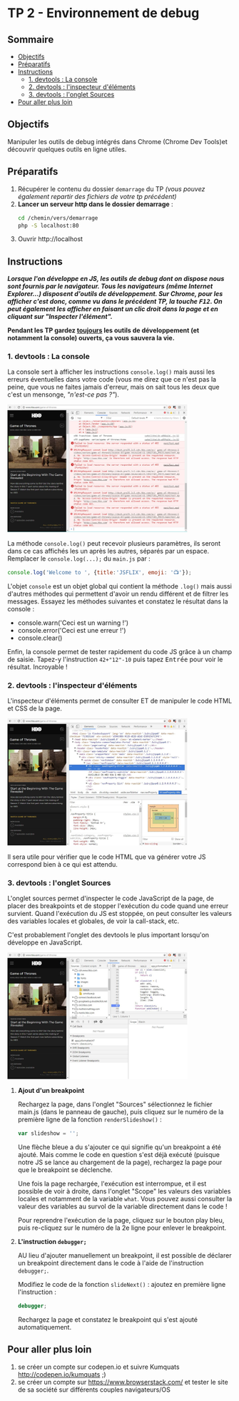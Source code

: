 # TP 2 - Environnement de debug<!-- omit in toc -->

## Sommaire <!-- omit in toc -->
- [Objectifs](#Objectifs)
- [Préparatifs](#Préparatifs)
- [Instructions](#Instructions)
	- [1. devtools : La console](#1-devtools--La-console)
	- [2. devtools : l'inspecteur d'éléments](#2-devtools--linspecteur-déléments)
	- [3. devtools : l'onglet Sources](#3-devtools--longlet-Sources)
- [Pour aller plus loin](#Pour-aller-plus-loin)

## Objectifs
Manipuler les outils de debug intégrés dans Chrome (Chrome Dev Tools)et découvrir quelques outils en ligne utiles.

## Préparatifs
1. Récupérer le contenu du dossier `demarrage` du TP *(vous pouvez également repartir des fichiers de votre tp précédent)*
2. **Lancer un serveur http dans le dossier demarrage** :
	```bash
	cd /chemin/vers/demarrage
	php -S localhost:80
	```
3. Ouvrir http://localhost

## Instructions

***Lorsque l'on développe en JS, les outils de debug dont on dispose nous sont fournis par le navigateur. Tous les navigateurs (même Internet Explorer...) disposent d'outils de développement. Sur Chrome, pour les afficher c'est donc, comme vu dans le précédent TP, la touche <kbd>F12</kbd>. On peut également les afficher en faisant un clic droit dans la page et en cliquant sur "Inspecter l'élément".***

**Pendant les TP gardez <u>toujours</u> les outils de développement (et notamment la console) ouverts, ça vous sauvera la vie.**

### 1. devtools : La console
La console sert à afficher les instructions `console.log()` mais aussi les erreurs éventuelles dans votre code (vous me direz que ce n'est pas la peine, que vous ne faites jamais d'erreur, mais on sait tous les deux que c'est un mensonge, *"n'est-ce pas ?"*).

<img src="images/devtools-console.jpg" width="80%">

La méthode `console.log()` peut recevoir plusieurs paramètres, ils seront dans ce cas affichés les un après les autres, séparés par un espace. Remplacer le `console.log(...);` du `main.js` par :
```js
console.log('Welcome to ', {title:'JSFLIX', emoji: '📺'});
```

L'objet `console` est un objet global qui contient la méthode `.log()` mais aussi d'autres méthodes qui permettent d'avoir un rendu différent et de filtrer les messages. Essayez les méthodes suivantes et constatez le résultat dans la console :
- console.warn('Ceci est un warning !')
- console.error('Ceci est une erreur !')
- console.clear()

Enfin, la console permet de tester rapidement du code JS grâce à un champ de saisie. Tapez-y l'instruction `42+"12"-10` puis tapez <kbd>Entrée</kbd> pour voir le résultat. Incroyable !

### 2. devtools : l'inspecteur d'éléments

L'inspecteur d'éléments permet de consulter ET de manipuler le code HTML et CSS de la page.

<img src="images/devtools-inspecteur.jpg" width="80%">

Il sera utile pour vérifier que le code HTML que va générer votre JS correspond bien à ce qui est attendu.

### 3. devtools : l'onglet Sources
L'onglet sources permet d'inspecter le code JavaScript de la page, de placer des breakpoints et de stopper l'exécution du code quand une erreur survient. Quand l'exécution du JS est stoppée, on peut consulter les valeurs des variables locales et globales, de voir la call-stack, etc.

C'est probablement l'onglet des devtools le plus important lorsqu'on développe en JavaScript.

<img src="images/devtools-sources.jpg" width="80%">

1. **Ajout d'un breakpoint**

	Rechargez la page, dans l'onglet "Sources" sélectionnez le fichier main.js (dans le panneau de gauche), puis cliquez sur le numéro de la première ligne de la fonction `renderSlideshow()` :
	```js
	var slideshow = '';
	```

	Une flèche bleue a du s'ajouter ce qui signifie qu'un breakpoint a été ajouté. Mais comme le code en question s'est déjà exécuté (puisque notre JS se lance au chargement de la page), rechargez la page pour que le breakpoint se déclenche.

	Une fois la page rechargée, l'exécution est interrompue, et il est possible de voir à droite, dans l'onglet "Scope" les valeurs des variables locales et notamment de la variable `what`. Vous pouvez aussi consulter la valeur des variables au survol de la variable directement dans le code !

	Pour reprendre l'exécution de la page, cliquez sur le bouton play bleu, puis re-cliquez sur le numéro de la 2e ligne pour enlever le breakpoint.

2. **L'instruction `debugger;`**

	AU lieu d'ajouter manuellement un breakpoint, il est possible de déclarer un breakpoint directement dans le code à l'aide de l'instruction `debugger;`.

	Modifiez le code de la fonction `slideNext()` : ajoutez en première ligne l'instruction :
	```js
	debugger;
	```

	Rechargez la page et constatez le breakpoint qui s'est ajouté automatiquement.


## Pour aller plus loin
1. se créer un compte sur codepen.io et suivre Kumquats http://codepen.io/kumquats ;)
2. se créer un compte sur https://www.browserstack.com/ et tester le site de sa société sur différents couples navigateurs/OS